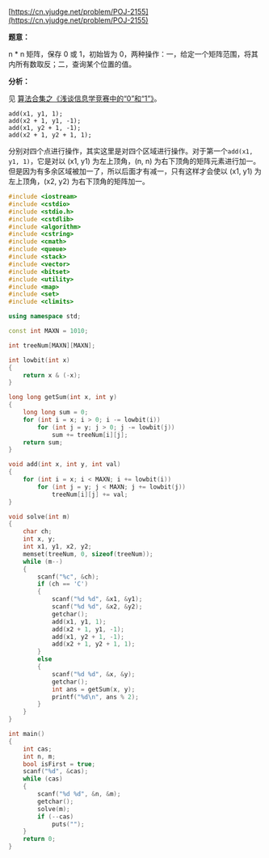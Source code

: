 [https://cn.vjudge.net/problem/POJ-2155](https://cn.vjudge.net/problem/POJ-2155)

**题意：**

n * n 矩阵，保存 0 或 1，初始皆为 0，两种操作：一，给定一个矩阵范围，将其内所有数取反；二，查询某个位置的值。

**分析：**

见 [算法合集之《浅谈信息学竞赛中的“0”和“1”》](https://wenku.baidu.com/view/1e51750abb68a98271fefaa8)。

```
add(x1, y1, 1);
add(x2 + 1, y1, -1);
add(x1, y2 + 1, -1);
add(x2 + 1, y2 + 1, 1);
```

分别对四个点进行操作，其实这里是对四个区域进行操作。对于第一个`add(x1, y1, 1)`，它是对以 (x1, y1) 为左上顶角，(n, n) 为右下顶角的矩阵元素进行加一。但是因为有多余区域被加一了，所以后面才有减一，只有这样才会使以 (x1, y1) 为左上顶角，(x2, y2) 为右下顶角的矩阵加一。

```c++
#include <iostream>
#include <cstdio>
#include <stdio.h>
#include <cstdlib>
#include <algorithm>
#include <cstring>
#include <cmath>
#include <queue>
#include <stack>
#include <vector>
#include <bitset>
#include <utility>
#include <map>
#include <set>
#include <climits>

using namespace std;

const int MAXN = 1010;

int treeNum[MAXN][MAXN];

int lowbit(int x)
{
	return x & (-x);
}

long long getSum(int x, int y)
{
	long long sum = 0;
	for (int i = x; i > 0; i -= lowbit(i))
		for (int j = y; j > 0; j -= lowbit(j))
			sum += treeNum[i][j];
	return sum;
}

void add(int x, int y, int val)
{
	for (int i = x; i < MAXN; i += lowbit(i))
		for (int j = y; j < MAXN; j += lowbit(j))
			treeNum[i][j] += val;
}

void solve(int m)
{
	char ch;
	int x, y;
	int x1, y1, x2, y2;
	memset(treeNum, 0, sizeof(treeNum));
	while (m--)
	{
		scanf("%c", &ch);
		if (ch == 'C')
		{
			scanf("%d %d", &x1, &y1);
			scanf("%d %d", &x2, &y2);
			getchar();
			add(x1, y1, 1);
			add(x2 + 1, y1, -1);
			add(x1, y2 + 1, -1);
			add(x2 + 1, y2 + 1, 1);
		}
		else
		{
			scanf("%d %d", &x, &y);
			getchar();
			int ans = getSum(x, y);
			printf("%d\n", ans % 2);
		}
	}
}

int main()
{
	int cas;
	int n, m;
	bool isFirst = true;
	scanf("%d", &cas);
	while (cas)
	{
		scanf("%d %d", &n, &m);
		getchar();
		solve(m);
		if (--cas)
			puts("");
	}
	return 0;
}


```
